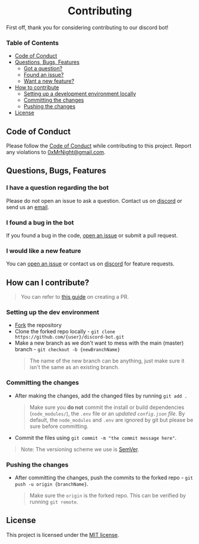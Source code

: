 <h1 align="center"> Contributing </h1>
First off, thank you for considering contributing to our discord bot!

### Table of Contents

- [Code of Conduct](#code-of-conduct)
- [Questions, Bugs, Features](#questions-bugs-features)
  - [Got a question?](#i-have-a-question-regarding-the-bot)
  - [Found an issue?](#i-found-a-bug-in-the-bot)
  - [Want a new feature?](#i-would-like-a-new-feature)
- [How to contribute](#how-can-i-contribute)
  - [Setting up a development environment locally](#setting-up-the-dev-environment)
  - [Committing the changes](#committing-the-changes)
  - [Pushing the changes](#pushing-the-changes)
- [License](#license)

## Code of Conduct

Please follow the [Code of Conduct][coc] while contributing to this project.
Report any violations to [0xMrNight@gmail.com][email].

## Questions, Bugs, Features

### I have a question regarding the bot

Please do not open an issue to ask a question. Contact us on [discord][discord] or send us an [email][email].

### I found a bug in the bot

If you found a bug in the code, [open an issue](https://github.com/thevynk/discord-bot/issues/new) or submit a pull request.

### I would like a new feature

You can [open an issue](https://github.com/thevynk/discord-bot/issues/new) or contact us on [discord][discord] for feature requests.

## How can I contribute?

> You can refer to [this guide](https://makeapullrequest.com) on creating a PR.

### Setting up the dev environment

- [Fork][fork] the repository
- Clone the forked repo locally - `git clone https://github.com/{user}/discord-bot.git`
- Make a new branch as we don't want to mess with the main (master) branch - `git checkout -b {newBranchName}`
  > The name of the new branch can be anything, just make sure it isn't the same as an existing branch.

### Committing the changes

- After making the changes, add the changed files by running `git add .`
  > Make sure you **do not** commit the install or build dependencies (`node_modules/`), the `.env` file or an _updated `config.json` file_. By default, the `node_modules` and `.env` are ignored by git but please be sure before committing.
- Commit the files using `git commit -m "the commit message here"`.

> Note: The versioning scheme we use is [SemVer](https://semver.org).

### Pushing the changes

- After committing the changes, push the commits to the forked repo - `git push -u origin {branchName}`.
  > Make sure the `origin` is the forked repo. This can be verified by running `git remote`.

## License

This project is licensed under the [MIT license][license].

[coc]: https://github.com/thevynk/discord-bot/blob/master/CODE_OF_CONDUCT.md
[license]: https://github.com/thevynk/discord-bot/blob/master/LICENSE
[email]: mailto:0xmrnight@gmail.com
[discord]: https://discord.gg/ZA4hGY6hXg
[fork]: https://github.com/thevynk/discord-bot/fork
[github-pr]: https://docs.github.com/en/github/collaborating-with-pull-requests/proposing-changes-to-your-work-with-pull-requests/creating-a-pull-request-from-a-fork
